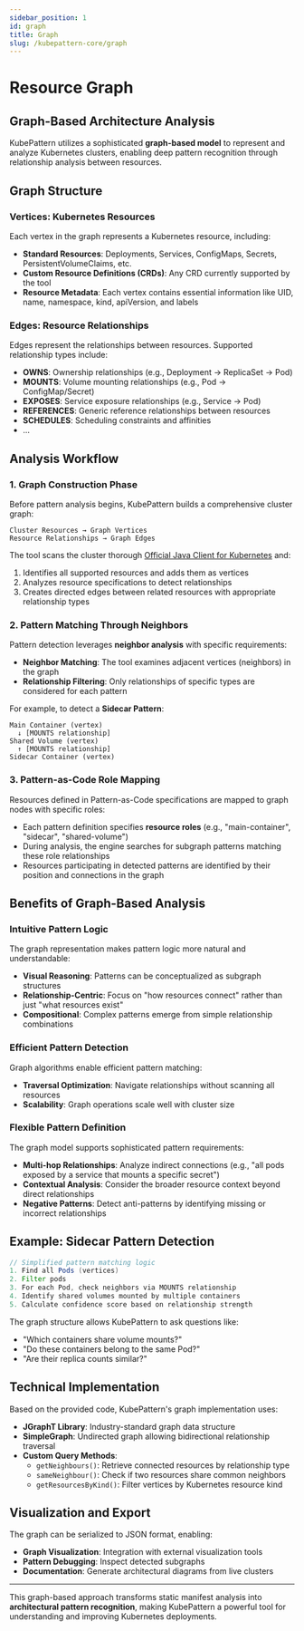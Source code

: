 ```yaml
---
sidebar_position: 1
id: graph
title: Graph
slug: /kubepattern-core/graph
---
```

# Resource Graph

## Graph-Based Architecture Analysis

KubePattern utilizes a sophisticated **graph-based model** to represent and analyze Kubernetes clusters, enabling deep pattern recognition through relationship analysis between resources.

## Graph Structure

### Vertices: Kubernetes Resources
Each vertex in the graph represents a Kubernetes resource, including:
* **Standard Resources**: Deployments, Services, ConfigMaps, Secrets, PersistentVolumeClaims, etc.
* **Custom Resource Definitions (CRDs)**: Any CRD currently supported by the tool
* **Resource Metadata**: Each vertex contains essential information like UID, name, namespace, kind, apiVersion, and labels

### Edges: Resource Relationships
Edges represent the relationships between resources. Supported relationship types include:
* **OWNS**: Ownership relationships (e.g., Deployment → ReplicaSet → Pod)
* **MOUNTS**: Volume mounting relationships (e.g., Pod → ConfigMap/Secret)
* **EXPOSES**: Service exposure relationships (e.g., Service → Pod)
* **REFERENCES**: Generic reference relationships between resources
* **SCHEDULES**: Scheduling constraints and affinities
* ...

## Analysis Workflow

### 1. Graph Construction Phase
Before pattern analysis begins, KubePattern builds a comprehensive cluster graph:

```
Cluster Resources → Graph Vertices
Resource Relationships → Graph Edges
```

The tool scans the cluster thorough [Official Java Client for Kubernetes](https://github.com/kubernetes-client/java) and:
1. Identifies all supported resources and adds them as vertices
2. Analyzes resource specifications to detect relationships
3. Creates directed edges between related resources with appropriate relationship types

### 2. Pattern Matching Through Neighbors
Pattern detection leverages **neighbor analysis** with specific requirements:

* **Neighbor Matching**: The tool examines adjacent vertices (neighbors) in the graph
* **Relationship Filtering**: Only relationships of specific types are considered for each pattern

For example, to detect a **Sidecar Pattern**:
```
Main Container (vertex) 
  ↓ [MOUNTS relationship]
Shared Volume (vertex)
  ↑ [MOUNTS relationship]
Sidecar Container (vertex)
```

### 3. Pattern-as-Code Role Mapping
Resources defined in Pattern-as-Code specifications are mapped to graph nodes with specific roles:

* Each pattern definition specifies **resource roles** (e.g., "main-container", "sidecar", "shared-volume")
* During analysis, the engine searches for subgraph patterns matching these role relationships
* Resources participating in detected patterns are identified by their position and connections in the graph

## Benefits of Graph-Based Analysis

### Intuitive Pattern Logic
The graph representation makes pattern logic more natural and understandable:
* **Visual Reasoning**: Patterns can be conceptualized as subgraph structures
* **Relationship-Centric**: Focus on "how resources connect" rather than just "what resources exist"
* **Compositional**: Complex patterns emerge from simple relationship combinations

### Efficient Pattern Detection
Graph algorithms enable efficient pattern matching:
* **Traversal Optimization**: Navigate relationships without scanning all resources
* **Scalability**: Graph operations scale well with cluster size

### Flexible Pattern Definition
The graph model supports sophisticated pattern requirements:
* **Multi-hop Relationships**: Analyze indirect connections (e.g., "all pods exposed by a service that mounts a specific secret")
* **Contextual Analysis**: Consider the broader resource context beyond direct relationships
* **Negative Patterns**: Detect anti-patterns by identifying missing or incorrect relationships

## Example: Sidecar Pattern Detection

```java
// Simplified pattern matching logic
1. Find all Pods (vertices)
2. Filter pods
3. For each Pod, check neighbors via MOUNTS relationship
4. Identify shared volumes mounted by multiple containers
5. Calculate confidence score based on relationship strength
```

The graph structure allows KubePattern to ask questions like:
* "Which containers share volume mounts?"
* "Do these containers belong to the same Pod?"
* "Are their replica counts similar?"

## Technical Implementation

Based on the provided code, KubePattern's graph implementation uses:
* **JGraphT Library**: Industry-standard graph data structure
* **SimpleGraph**: Undirected graph allowing bidirectional relationship traversal
* **Custom Query Methods**: 
  - `getNeighbours()`: Retrieve connected resources by relationship type
  - `sameNeighbour()`: Check if two resources share common neighbors
  - `getResourcesByKind()`: Filter vertices by Kubernetes resource kind

## Visualization and Export

The graph can be serialized to JSON format, enabling:
* **Graph Visualization**: Integration with external visualization tools
* **Pattern Debugging**: Inspect detected subgraphs
* **Documentation**: Generate architectural diagrams from live clusters

---

This graph-based approach transforms static manifest analysis into **architectural pattern recognition**, making KubePattern a powerful tool for understanding and improving Kubernetes deployments.